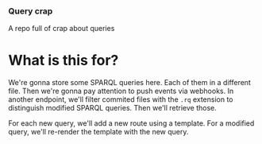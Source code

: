 ### Query crap

A repo full of crap about queries

# What is this for?
We're gonna store some SPARQL queries here. Each of them in a different file.
Then we're gonna pay attention to push events via webhooks. In another endpoint,
we'll filter commited files with the `.rq` extension to distinguish modified
SPARQL queries. Then we'll retrieve those.

For each new query, we'll add a new route using a template.
For a modified query, we'll re-render the template with the new query.

